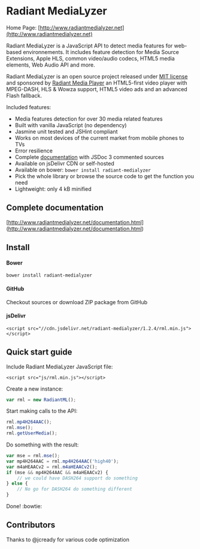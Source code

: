 # Radiant MediaLyzer
Home Page: [http://www.radiantmedialyzer.net](http://www.radiantmedialyzer.net)

Radiant MediaLyzer is a JavaScript API to detect media features for web-based
environnements. It includes feature detection for Media Source Extensions, 
Apple HLS, common video/audio codecs, HTML5 media elements, Web Audio API and more.

Radiant MediaLyzer is an open source project released under
[MIT license](http://www.radiantmedialyzer.net/license.html)
and sponsored by [Radiant Media Player](https://www.radiantmediaplayer.com) an 
HTML5-first video player with MPEG-DASH, HLS & Wowza support, HTML5 video ads and 
an advanced Flash fallback.

Included features:
* Media features detection for over 30 media related features
* Built with vanilla JavaScript (no dependency)
* Jasmine unit tested and JSHint compliant
* Works on most devices of the current market from mobile phones to TVs
* Error resilience
* Complete [documentation](http://www.radiantmedialyzer.net/documentation.html)
with JSDoc 3 commented sources
* Available on jsDelivr CDN or self-hosted
* Available on bower: `bower install radiant-medialyzer`
* Pick the whole library or browse the source code to get the function you need
* Lightweight: only 4 kB minified

## Complete documentation

[http://www.radiantmedialyzer.net/documentation.html]
(http://www.radiantmedialyzer.net/documentation.html)

## Install

#### Bower

`bower install radiant-medialyzer`

#### GitHub

Checkout sources or download ZIP package from GitHub

#### jsDelivr

```<script src="//cdn.jsdelivr.net/radiant-medialyzer/1.2.4/rml.min.js"></script>```

## Quick start guide

Include Radiant MediaLyzer JavaScript file:

```<script src="js/rml.min.js"></script>```

Create a new instance:

```javascript
var rml = new RadiantML();
```
Start making calls to the API:

```javascript
rml.mp4H264AAC();
rml.mse();
rml.getUserMedia();
```
Do something with the result:

```javascript
var mse = rml.mse();
var mp4H264AAC = rml.mp4H264AAC('high40');
var m4aHEAACv2 = rml.m4aHEAACv2();
if (mse && mp4H264AAC && m4aHEAACv2) {
    // we could have DASH264 support do something
} else {
    // No go for DASH264 do something different
}
```
Done! :bowtie:

## Contributors

Thanks to @jcready for various code optimization
